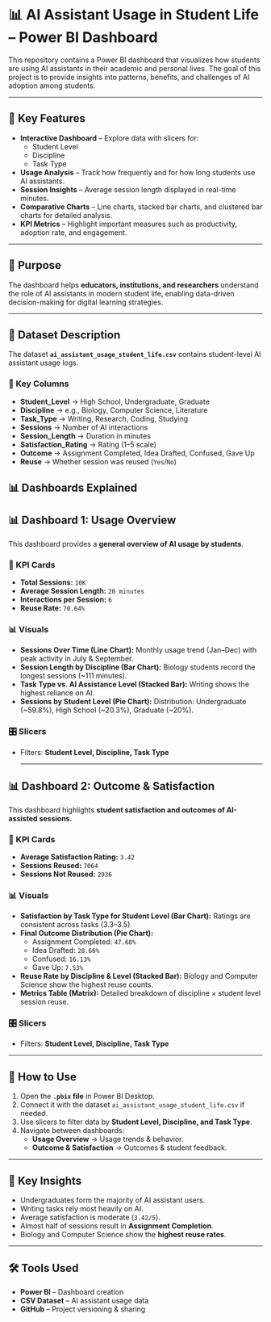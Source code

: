 # 📊 AI Assistant Usage in Student Life – Power BI Dashboard

This repository contains a Power BI dashboard that visualizes how students are using AI assistants in their academic and personal lives. The goal of this project is to provide insights into patterns, benefits, and challenges of AI adoption among students.

---

## 🔎 Key Features
- **Interactive Dashboard** – Explore data with slicers for:
  - Student Level
  - Discipline
  - Task Type
- **Usage Analysis** – Track how frequently and for how long students use AI assistants.
- **Session Insights** – Average session length displayed in real-time minutes.
- **Comparative Charts** – Line charts, stacked bar charts, and clustered bar charts for detailed analysis.
- **KPI Metrics** – Highlight important measures such as productivity, adoption rate, and engagement.

---

## 🎯 Purpose
The dashboard helps **educators, institutions, and researchers** understand the role of AI assistants in modern student life, enabling data-driven decision-making for digital learning strategies.

---
## 📂 Dataset Description  

The dataset **`ai_assistant_usage_student_life.csv`** contains student-level AI assistant usage logs.  

### 🔑 Key Columns  
- **Student_Level** → High School, Undergraduate, Graduate  
- **Discipline** → e.g., Biology, Computer Science, Literature  
- **Task_Type** → Writing, Research, Coding, Studying  
- **Sessions** → Number of AI interactions  
- **Session_Length** → Duration in minutes  
- **Satisfaction_Rating** → Rating (1–5 scale)  
- **Outcome** → Assignment Completed, Idea Drafted, Confused, Gave Up  
- **Reuse** → Whether session was reused (`Yes`/`No`)  


## 📊 Dashboards Explained

## 📊 Dashboard 1: Usage Overview  

This dashboard provides a **general overview of AI usage by students**.  

### 🔑 KPI Cards  
- **Total Sessions:** `10K`  
- **Average Session Length:** `20 minutes`  
- **Interactions per Session:** `6`  
- **Reuse Rate:** `70.64%`  

### 📊 Visuals  
- **Sessions Over Time (Line Chart):** Monthly usage trend (Jan–Dec) with peak activity in July & September.  
- **Session Length by Discipline (Bar Chart):** Biology students record the longest sessions (~111 minutes).  
- **Task Type vs. AI Assistance Level (Stacked Bar):** Writing shows the highest reliance on AI.  
- **Sessions by Student Level (Pie Chart):** Distribution: Undergraduate (~59.8%), High School (~20.3%), Graduate (~20%).  

### 🎛️ Slicers  
- Filters: **Student Level, Discipline, Task Type**

  ---

## 📊 Dashboard 2: Outcome & Satisfaction  

This dashboard highlights **student satisfaction and outcomes of AI-assisted sessions**.  

### 🔑 KPI Cards  
- **Average Satisfaction Rating:** `3.42`  
- **Sessions Reused:** `7064`  
- **Sessions Not Reused:** `2936`  

### 📊 Visuals  
- **Satisfaction by Task Type for Student Level (Bar Chart):** Ratings are consistent across tasks (3.3–3.5).  
- **Final Outcome Distribution (Pie Chart):**  
  - Assignment Completed: `47.68%`  
  - Idea Drafted: `28.66%`  
  - Confused: `16.13%`  
  - Gave Up: `7.53%`  
- **Reuse Rate by Discipline & Level (Stacked Bar):** Biology and Computer Science show the highest reuse counts.  
- **Metrics Table (Matrix):** Detailed breakdown of discipline × student level session reuse.  

### 🎛️ Slicers  
- Filters: **Student Level, Discipline, Task Type**  

---

## 🚀 How to Use  

1. Open the **`.pbix` file** in Power BI Desktop.  
2. Connect it with the dataset `ai_assistant_usage_student_life.csv` if needed.  
3. Use slicers to filter data by **Student Level, Discipline, and Task Type**.  
4. Navigate between dashboards:  
   - **Usage Overview** → Usage trends & behavior.  
   - **Outcome & Satisfaction** → Outcomes & student feedback.  

---

## 📌 Key Insights  

- Undergraduates form the majority of AI assistant users.  
- Writing tasks rely most heavily on AI.  
- Average satisfaction is moderate (`3.42/5`).  
- Almost half of sessions result in **Assignment Completion**.  
- Biology and Computer Science show the **highest reuse rates**.  

---

## 🛠️ Tools Used  
- **Power BI** – Dashboard creation  
- **CSV Dataset** – AI assistant usage data  
- **GitHub** – Project versioning & sharing   










